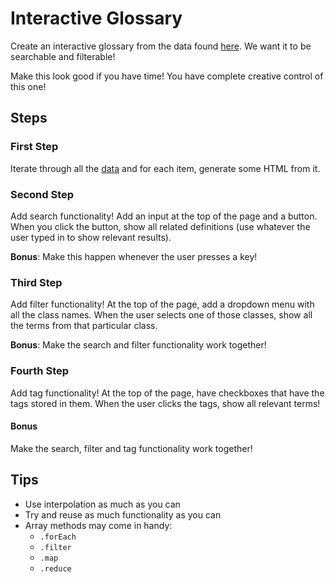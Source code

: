 # Interactive Glossary

Create an interactive glossary from the data found [here](./glossaryData.js). We want it to be searchable and filterable!

Make this look good if you have time! You have complete creative control of this one!

## Steps

### First Step

Iterate through all the [data](./glossaryData.js) and for each item, generate some HTML from it.

### Second Step

Add search functionality! Add an input at the top of the page and a button. When you click the button, show all related definitions (use whatever the user typed in to show relevant results).

**Bonus**: Make this happen whenever the user presses a key!

### Third Step

Add filter functionality! At the top of the page, add a dropdown menu with all the class names. When the user selects one of those classes, show all the terms from that particular class.

**Bonus**: Make the search and filter functionality work together!

### Fourth Step

Add tag functionality! At the top of the page, have checkboxes that have the tags stored in them. When the user clicks the tags, show all relevant terms!

#### Bonus

Make the search, filter and tag functionality work together!

## Tips

- Use interpolation as much as you can
- Try and reuse as much functionality as you can
- Array methods may come in handy:
    - `.forEach`
    - `.filter`
    - `.map`
    - `.reduce`

